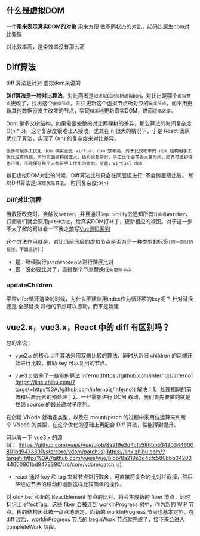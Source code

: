 ## 什么是虚拟DOM
**一个用来表示真实DOM的对象**
用来方便 做不同状态的对比，起码比原生dom对比要快

对比效率高，渲染效率没有那么高


## Diff算法
diff 算法是针对 虚拟dom来说的



**Diff算法是一种对比算法**。对比两者是`旧虚拟DOM和新虚拟DOM`，对比出是哪个`虚拟节点`更改了，找出这个`虚拟节点`，并只更新这个虚拟节点所对应的`真实节点`，而不用更新其他数据没发生改变的节点，实现`精准`地更新真实DOM，进而`提高效率`。

Dom 是多叉树结构，如果需要完整的对比两棵树的差异，那么算法的时间复杂度 O(n ^ 3)，这个复杂度很难让人接收，尤其在 n 很大的情况下，于是 React 团队优化了算法，实现了 O(n) 的复杂度来对比差异。

```
很多时候手工优化 dom 确实会比 virtual dom 效率高，对于比较简单的 dom 结构用手工优化没有问题，但当页面结构很庞大，结构很复杂时，手工优化会花去大量时间，而且可维护性也不高，不能保证每个人都有手工优化的能力。至此，virtual dom 
```

新旧虚拟DOM对比的时候，Diff算法比较只会在同层级进行, 不会跨层级比较。 所以Diff算法是:`深度优先算法`。 时间复杂度:`O(n)`

### Diff对比流程

当数据改变时，会触发`setter`，并且通过`Dep.notify`去通知所有`订阅者Watcher`，订阅者们就会调用`patch方法`，给真实DOM打补丁，更新相应的视图。对于这一步不太了解的可以看一下我之前写[Vue源码系列](https://juejin.cn/column/6969563635194527758 "https://juejin.cn/column/6969563635194527758")

这个方法作用就是，对比当前同层的虚拟节点是否为同一种类型的标签`(同一类型的标准，下面会讲)`：

-   是：继续执行`patchVnode方法`进行深层比对
-   否：没必要比对了，直接整个节点替换成`新虚拟节点`

### updateChildren

平常v-for循环渲染的时候，为什么不建议用index作为循环项的key呢？
针对替换  还是 全部替换
其他的节点可以挪动，而不是新建


## **vue2.x，vue3.x，React 中的 diff 有区别吗？**

总的来说：

-   vue2.x 的核心 diff 算法采用双端比较的算法，同时从新旧 children 的两端开始进行比较，借助 key 可以复用的节点。  
    
-   vue3.x 借鉴了一些别的算法 inferno([https://github.com/infernojs/inferno](https://link.zhihu.com/?target=https%3A//github.com/infernojs/inferno)) 解决：1、处理相同的前置和后置元素的预处理；2、一旦需要进行 DOM 移动，我们首先要做的就是找到 source 的最长递增子序列。  
    

在创建 VNode 就确定类型，以及在 mount/patch 的过程中采用位运算来判断一个 VNode 的类型，在这个优化的基础上再配合 Diff 算法，性能得到提升。

可以看一下 vue3.x 的源码： [https://github.com/vuejs/vue/blob/8a219e3d4cfc580bbb3420344600801bd9473390/src/core/vdom/patch.js](https://link.zhihu.com/?target=https%3A//github.com/vuejs/vue/blob/8a219e3d4cfc580bbb3420344600801bd9473390/src/core/vdom/patch.js)

-   react 通过 key 和 tag 来对节点进行取舍，可直接将复杂的比对拦截掉，然后降级成节点的移动和增删这样比较简单的操作。

对 oldFiber 和新的 ReactElement 节点的比对，将会生成新的 fiber 节点，同时标记上 effectTag，这些 fiber 会被连到 workInProgress 树中，作为新的 WIP 节点。树的结构因此被一点点地确定，而新的 workInProgress 节点也基本定型。在 diff 过后，workInProgress 节点的 beginWork 节点就完成了，接下来会进入 completeWork 阶段。